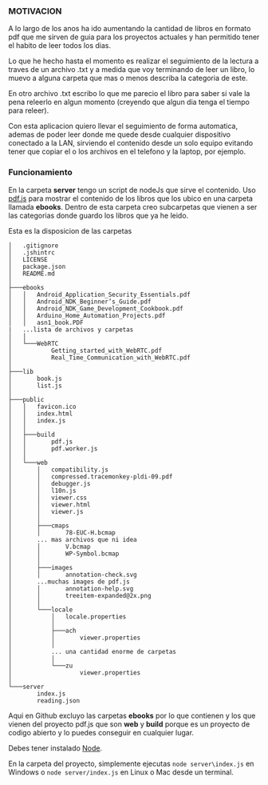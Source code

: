 ### MOTIVACION

A lo largo de los anos ha ido aumentando la cantidad de libros en formato pdf que me sirven de guia para los proyectos actuales y han permitido tener el habito de leer todos los dias.

Lo que he hecho hasta el momento es realizar el seguimiento de la lectura a traves de un archivo .txt y a medida que voy terminando de leer un libro, lo muevo a alguna carpeta que mas o menos describa la categoria de este.

En otro archivo .txt escribo lo que me parecio el libro para saber si vale la pena releerlo en algun momento (creyendo que algun dia tenga el tiempo para releer).

Con esta aplicacion quiero llevar el seguimiento de forma automatica, ademas de poder leer donde me quede desde cualquier dispositivo conectado a la LAN, sirviendo el contenido desde un solo equipo evitando tener que copiar el o los archivos en el telefono y la laptop, por ejemplo.

### Funcionamiento

En la carpeta __server__ tengo un script de nodeJs que sirve el contenido. Uso [pdf.js](https://mozilla.github.io/pdf.js/) para mostrar el contenido de los libros que los ubico en una carpeta llamada __ebooks__. Dentro de esta carpeta creo subcarpetas que vienen a ser las categorias donde guardo los libros que ya he leido.

Esta es la disposicion de las carpetas

```
│   .gitignore
│   .jshintrc
│   LICENSE
│   package.json
│   README.md
│
├───ebooks
│   │   Android_Application_Security_Essentials.pdf
│   │   Android_NDK_Beginner’s_Guide.pdf
│   │   Android_NDK_Game_Development_Cookbook.pdf
│   │   Arduino_Home_Automation_Projects.pdf
│   │   asn1_book.PDF
|   ...lista de archivos y carpetas
│   │
│   └───WebRTC
│           Getting_started_with_WebRTC.pdf
│           Real_Time_Communication_with_WebRTC.pdf
│
├───lib
│       book.js
│       list.js
│
├───public
│   │   favicon.ico
│   │   index.html
│   │   index.js
│   │
│   ├───build
│   │       pdf.js
│   │       pdf.worker.js
│   │
│   └───web
│       │   compatibility.js
│       │   compressed.tracemonkey-pldi-09.pdf
│       │   debugger.js
│       │   l10n.js
│       │   viewer.css
│       │   viewer.html
│       │   viewer.js
│       │
│       ├───cmaps
│       │       78-EUC-H.bcmap
│       ... mas archivos que ni idea
│       │       V.bcmap
│       │       WP-Symbol.bcmap
│       │
│       ├───images
│       │       annotation-check.svg
│       ...muchas images de pdf.js
│       │       annotation-help.svg
│       │       treeitem-expanded@2x.png
│       │
│       └───locale
│           │   locale.properties
│           │
│           ├───ach
│           │       viewer.properties
│           │
│           ... una cantidad enorme de carpetas
│           │
│           └───zu
│                   viewer.properties
│
└───server
        index.js
        reading.json
```

Aqui en Github excluyo las carpetas __ebooks__ por lo que contienen y los que vienen del proyecto pdf.js que son __web__ y __build__ porque es un proyecto de codigo abierto y lo puedes conseguir en cualquier lugar.

Debes tener instalado [Node](https://nodejs.org/en/).

En la carpeta del proyecto, simplemente ejecutas `node server\index.js` en Windows o `node server/index.js` en Linux o Mac desde un terminal.